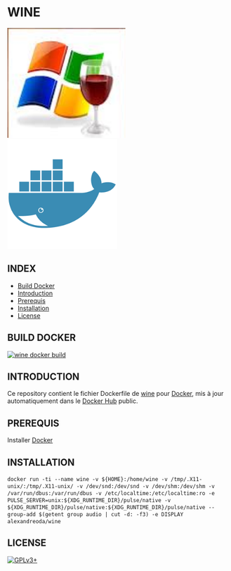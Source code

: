 # WINE

![wine](https://raw.githubusercontent.com/oda-alexandre/wine/master/img/logo-wine.png) ![docker](https://raw.githubusercontent.com/oda-alexandre/wine/master/img/logo-docker.png)


## INDEX

- [Build Docker](#BUILD)
- [Introduction](#INTRODUCTION)
- [Prerequis](#PREREQUIS)
- [Installation](#INSTALLATION)
- [License](#LICENSE)


## BUILD DOCKER

[![wine docker build](https://img.shields.io/docker/build/alexandreoda/wine.svg)](https://hub.docker.com/r/alexandreoda/wine)


## INTRODUCTION

Ce repository contient le fichier Dockerfile de [wine](https://www.winehq.org) pour [Docker](https://www.docker.com), mis à jour automatiquement dans le [Docker Hub](https://hub.docker.com/r/alexandreoda/wine/) public.


## PREREQUIS

Installer [Docker](https://www.docker.com)


## INSTALLATION

```
docker run -ti --name wine -v ${HOME}:/home/wine -v /tmp/.X11-unix/:/tmp/.X11-unix/ -v /dev/snd:/dev/snd -v /dev/shm:/dev/shm -v /var/run/dbus:/var/run/dbus -v /etc/localtime:/etc/localtime:ro -e PULSE_SERVER=unix:${XDG_RUNTIME_DIR}/pulse/native -v ${XDG_RUNTIME_DIR}/pulse/native:${XDG_RUNTIME_DIR}/pulse/native --group-add $(getent group audio | cut -d: -f3) -e DISPLAY alexandreoda/wine
```


## LICENSE

[![GPLv3+](http://gplv3.fsf.org/gplv3-127x51.png)](https://github.com/oda-alexandre/wine/blob/master/LICENSE)
